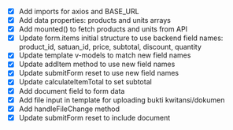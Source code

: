 - [x] Add imports for axios and BASE_URL
- [x] Add data properties: products and units arrays
- [x] Add mounted() to fetch products and units from API
- [x] Update form.items initial structure to use backend field names: product_id, satuan_id, price, subtotal, discount, quantity
- [x] Update template v-models to match new field names
- [x] Update addItem method to use new field names
- [x] Update submitForm reset to use new field names
- [x] Update calculateItemTotal to set subtotal
- [x] Add document field to form data
- [x] Add file input in template for uploading bukti kwitansi/dokumen
- [x] Add handleFileChange method
- [x] Update submitForm reset to include document
